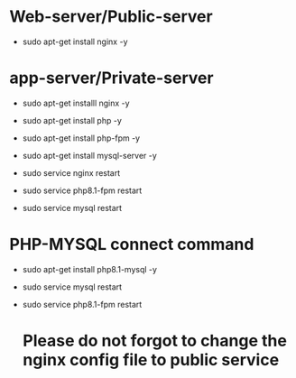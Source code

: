 
# Web-server/Public-server
- sudo apt-get install nginx -y

# app-server/Private-server
- sudo apt-get installl nginx -y
- sudo apt-get install php -y
- sudo apt-get install php-fpm -y
- sudo apt-get install mysql-server -y

- sudo service nginx restart
- sudo service php8.1-fpm restart
- sudo service mysql restart
  
 # PHP-MYSQL connect command
- sudo apt-get install php8.1-mysql -y
- sudo service mysql restart
- sudo service php8.1-fpm restart

  # Please do not forgot to change the nginx config file to public service
  
